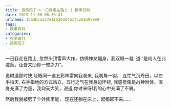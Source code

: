 ```yaml
---
title: 搞笑段子->一日我走在路上 | 糗事百科
date: 2019-11-06 00:36:41
urlname: 15a4b5a327e115302b4b1752e1b959e9
tags: 
- 糗事百科
categories:
- 糗事百科
- 搞笑段子
---
```

一日我走在路上,  忽然头顶雷声大作，仿佛神龙翻身，我双眼一凝,  道:“是何人在此渡劫，让吾来助你一臂之力”。

说时退那时快,眨眼间一道五彩神雷向我袭来,  我嘴角一钩， 连忙气沉丹田，以左手指天,  右手指地的方式站立，五行之气在我身边环绕,  我感觉像是战神附体，浑身充满了力量，我仰天大笑，说道:你过来呀!我的心中充满了不屑。

然后我就被劈了个外焦里能，  现在还躺在床上，起都起不来……


